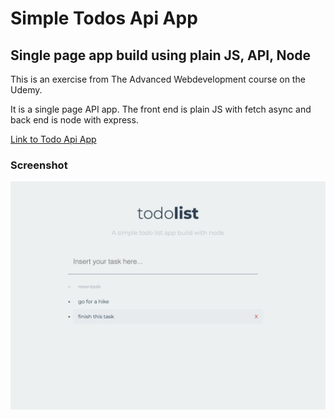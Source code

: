 # Simple Todos Api App

## Single page app build using plain JS, API, Node

This is an exercise from The Advanced Webdevelopment course on the Udemy.

It is a single page API app. The front end is plain JS with fetch async and back end is node with express.

[Link to Todo Api App](https://simpletodos-api-app.onrender.com/)

### Screenshot

![screenshot](./screenshots/screenshot.jpg)
